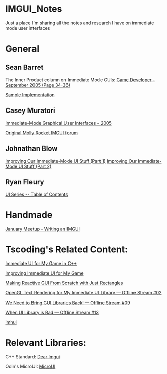 # IMGUI_Notes

Just a place I'm sharing all the notes and research I have on immediate mode user interfaces

# General

## Sean Barret

The Inner Product column on Immediate Mode GUIs:
[Game Developer - September 2005 (Page 34-36)](assets/GDM_September_2005.pdf)

[Sample Implementation](https://silverspaceship.com/inner/imgui/)

## Casey Muratori

[Immediate-Mode Graphical User Interfaces - 2005](https://www.youtube.com/watch?v=Z1qyvQsjK5Y)

[Original Molly Rocket IMGUI forum](https://web.archive.org/web/20140110175254/https://mollyrocket.com/forums/viewforum.php?f=10)

## Johnathan Blow

[Improving Our Immediate-Mode UI Stuff (Part 1)](https://youtu.be/gPKDnu5QaZk)
[Improving Our Immediate-Mode UI Stuff (Part 2)](https://www.youtube.com/watch?v=upURrmzpD5Q)

## Ryan Fleury

[UI Series -- Table of Contents](https://www.rfleury.com/p/ui-series-table-of-contents)

# Handmade

[January Meetup - Writing an IMGUI](https://youtu.be/wsJ8Y1HO250)

# Tscoding's Related Content:

[Immediate UI for My Game in C++](https://youtu.be/8e56I1z9cn4)

[Improving Immediate UI for My Game](https://youtu.be/-FYKw5rH2aU)

[Making Reactive GUI From Scratch with Just Rectangles](https://youtu.be/-e_yyggsh_o)

[OpenGL Text Rendering for My Immediate UI Library — Offline Stream #02](https://youtu.be/mq3UXqPmBE8)

[We Need to Bring GUI Libraries Back! — Offline Stream #09](https://youtu.be/wWnjffo6gHc)

[When UI Library is Bad — Offline Stream #13](https://youtu.be/yUGvLUPtgXY)

[imhui](https://github.com/tsoding/imhui)

# Relevant Libraries:

C++ Standard: [Dear Imgui](https://github.com/ocornut/imgui)

Odin's MicroUI: [MicroUI](https://github.com/odin-lang/Odin/tree/master/vendor/microui)
